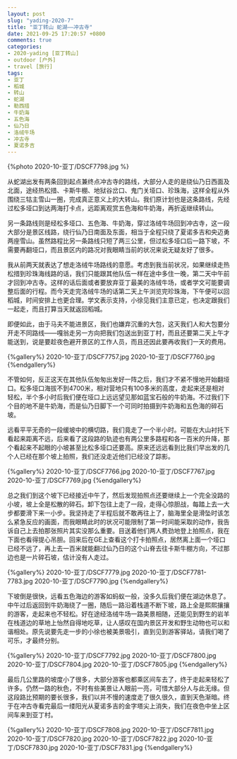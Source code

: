 ```yaml
---
layout: post
slug: "yading-2020-7"
title: "亚丁转山 蛇湖——冲古寺"
date: 2021-09-25 17:20:57 +0800
comments: true
categories:
- 2020-yading [亚丁转山]
- outdoor [户外]
- travel [旅行]
tags:
- 亚丁
- 稻城
- 转山
- 蛇湖
- 勒西措
- 牛奶海
- 五色海
- 仙乃日
- 洛绒牛场
- 冲古寺
- 夏诺多吉
---
```


{%photo 2020-10-亚丁/DSCF7798.jpg %}

从蛇湖出发有两条回到起点兼终点冲古寺的路线，大部分人走的是绕仙乃日西面及北面，途经热松措、卡斯牛棚、地狱谷岔口、鬼门关垭口、珍珠海，这样全程从外围绕三牯主雪山一圈，完成真正意义上的大转山。我们原计划也是这条路线，先经过松多垭口到达两海打卡点，远距离观赏五色海和牛奶海，再折返继续转山。

另一条路线则是经松多垭口、五色海、牛奶海，穿过洛绒牛场回到冲古寺，这一段大部分是景区线路，绕行仙乃日南面及东面，相当于全程只绕了夏诺多吉和央迈勇两座雪山。虽然路程比另一条路线只短了两三公里，但过松多垭口后一路下坡，不需要再翻垭口，而且景区内的路况对我眼睛当前的状况来说无疑友好了很多。

我从前两天就表达了想走洛绒牛场路线的意愿。考虑到我当前状况，如果继续走热松措到珍珠海线路的话，我们只能跟其他队伍一样在途中多住一晚，第二天中午前才回到冲古寺。这样的话后面或者要放弃亚丁最美的洛绒牛场，或者学文可能要调整后面的行程。而今天走完洛绒牛场的话第二天上午浏览完珍珠海，下午便可以回稻城，时间安排上也更合理。学文表示支持，小徐见我们主意已定，也决定跟我们一起走，而且打算当天就返回稻城。

<!--more-->

即便如此，由于马夫不能进景区，我们也嫌弃沉重的大包，这天我们人和大包要分开走不同路线——嘎翁走另一方向把我们包送出到亚丁村，而且还要第二天上午才能送到，说是要趁夜色避开景区的工作人员，而且还因此要再收我们一天的费用。

{%gallery%}
2020-10-亚丁/DSCF7757.jpg
2020-10-亚丁/DSCF7760.jpg
{%endgallery%}

不管如何，反正这天在其他队伍匆匆出发好一阵之后，我们才不紧不慢地开始翻垭口。松多垭口海拔不到4700米，相对营地只有100多米的高度，走起来还是相对轻松，半个多小时后我们便在垭口上远远望见那如蓝宝石般的牛奶海。不过我们下个目的地不是牛奶海，而是仙乃日脚下一个可同时拍摄到牛奶海和五色海的碎石坡。

远看平平无奇的一段缓坡中的横切路，我们竟走了一个半小时。可能在大山衬托下看起来距离不远，后来看了这段路的轨迹也有两公里多路程和各一百米的升降，那个看起来不起眼的小坡甚至比松多垭口还要高。原来还远远看到比我们早出发的几个人已经在那个坡上拍照，我们还没走近他们已经没了踪影。

{%gallery%}
2020-10-亚丁/DSCF7766.jpg
2020-10-亚丁/DSCF7767.jpg
2020-10-亚丁/DSCF7769.jpg
{%endgallery%}

总之我们到这个坡下已经接近中午了，然后发现拍照点还要继续上一个完全没路的小坡，坡上全是松散的碎石。卸下包往上走了一段，走得心惊胆战，每踏上去一大步都要滑下来一小步。我坚持走了半程后就不敢再往上了，脑海里全是滑坠时该怎么紧急反应的画面，而我眼睛此时的状况可能限制了第一时间能采取的动作，我告诉自己上去拍那张照片其实没那么重要。目送着他们两人费劲地登上拍照点，我在下面也看得提心吊胆。回来后在GE上查看这个打卡拍照点，居然离上面一个垭口已经不远了，再上去一百米就能翻过仙乃日的这个山脊去往卡斯牛棚方向，不过那边也是一片碎石坡，估计没有人走过。

{%gallery%}
2020-10-亚丁/DSCF7779.jpg
2020-10-亚丁/DSCF7781-7783.jpg
2020-10-亚丁/DSCF7790.jpg
{%endgallery%}

下坡倒是很快，远看五色海边的游客如蚂蚁一般，没多久后我们便在湖边休息了。中午过后返回到牛奶海绕了一圈，随后一路沿着栈道不断下坡，路上全是熙熙攘攘的游客，走起来也不轻松。好在途经洛绒牛场一路美景相随，还能见到野生的岩羊在栈道边的草地上怡然自得地吃草，让人感叹在国内景区开发和野生动物也可以和谐相处。原先说要先走一步的小徐也被美景吸引，直到见到游客驿站，请我们喝了可乐，才最终分别。

{%gallery%}
2020-10-亚丁/DSCF7792.jpg
2020-10-亚丁/DSCF7800.jpg
2020-10-亚丁/DSCF7804.jpg
2020-10-亚丁/DSCF7805.jpg
{%endgallery%}

最后几公里路的坡度小了很多，大部分游客也都乘区间车去了，终于走起来轻松了许多。仍然一路的秋色，不时有些美景让人眼前一亮，可惜大部分人与此无缘。但这段路比预期的要长很多，我们以并不慢的速度走了很久很久，直到天色渐暗。终于在冲古寺看完最后一缕阳光从夏诺多吉的金字塔尖上消失，我们在夜色中坐上区间车来到亚丁村。

{%gallery%}
2020-10-亚丁/DSCF7808.jpg
2020-10-亚丁/DSCF7811.jpg
2020-10-亚丁/DSCF7820.jpg
2020-10-亚丁/DSCF7822.jpg
2020-10-亚丁/DSCF7830.jpg
2020-10-亚丁/DSCF7831.jpg
{%endgallery%}
